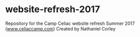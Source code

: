 # website-refresh-2017
Repository for the Camp Celiac website refresh Summer 2017 (www.celiaccamp.com)
Created by Nathaniel Corley
